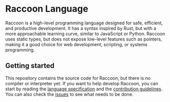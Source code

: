 # Raccoon Language

Raccoon is a high-level programming language designed for safe, efficient, and productive development.
It has a syntax inspired by Rust, but with a more approachable learning curve, similar to JavaScript or Python.
Raccoon uses static types, but does not expose low-level features such as pointers, making it a good choice for web development, scripting, or systems programming.

## Getting started

This repository contains the source code for Raccoon, but there is no compiler or interpreter yet.
If you want to help develop Raccoon, you can start by reading the [language specification](./docs/spec.md) and the [contribution guidelines](./CONTRIBUTING.md).
You can also check the [issues](https://github.com/coders-collab-org/raccoon-lang/issues) to see what needs to be done.

